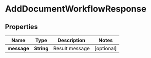 

# AddDocumentWorkflowResponse


## Properties

| Name | Type | Description | Notes |
|------------ | ------------- | ------------- | -------------|
|**message** | **String** | Result message |  [optional] |




